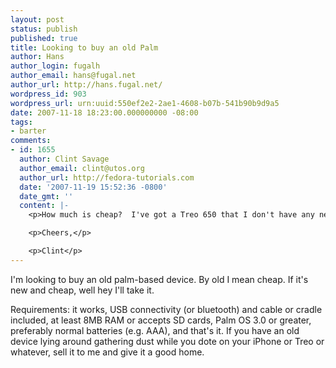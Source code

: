 ```yaml
---
layout: post
status: publish
published: true
title: Looking to buy an old Palm
author: Hans
author_login: fugalh
author_email: hans@fugal.net
author_url: http://hans.fugal.net/
wordpress_id: 903
wordpress_url: urn:uuid:550ef2e2-2ae1-4608-b07b-541b90b9d9a5
date: 2007-11-18 18:23:00.000000000 -08:00
tags:
- barter
comments:
- id: 1655
  author: Clint Savage
  author_email: clint@utos.org
  author_url: http://fedora-tutorials.com
  date: '2007-11-19 15:52:36 -0800'
  date_gmt: ''
  content: |-
    <p>How much is cheap?  I've got a Treo 650 that I don't have any need for, but I need to recoup a bit of the cost.</p>

    <p>Cheers,</p>

    <p>Clint</p>
---
```

<p>I'm looking to buy an old palm-based device. By old I mean cheap. If it's new
and cheap, well hey I'll take it.</p>

<p>Requirements: it works, USB connectivity (or bluetooth) and cable or cradle
included, at least 8MB RAM or accepts SD cards, Palm OS 3.0 or greater,
preferably normal batteries (e.g. AAA), and that's it. If you have an old
device lying around gathering dust while you dote on your iPhone or Treo or
whatever, sell it to me and give it a good home.</p>
